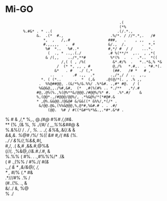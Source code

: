 # Mi-GO

                                                                                
                                                                                
                                                       .(                       
                                                       (*%                      
            %.#&* . * ..(                             .(/.*.,                   
                  &.  .(*  #.,                     .%/*. / //*.*,.   /#         
                     *,  ,   /,.#                 ###,   .    , ,,    ,         
                     #.,,,,,   .  #               &/.,  /.       .  *.*         
                      %#  *..   %#..*             #,*/ #  / /    ...*.          
                       (  ., * ..,.(./            .# %(**/*  ,..  , ,*(         
                      & /(,,    ../*,**#           %*(%  .  .  .*..  *((        
                             /,( ( , /%(            &*.#/%  .   *..*&,% *&      
                           /  (* *, ,, , #          @,/%   *.#,.  . *#.*(.      
                          &*   . #   ./ (,*         (##.   /# *   # ,           
                        ..   .    .# .,,  .*       .,/*,/ / ..  ,.,             
                    *. ( (*..      .  *  (,&     .@(@/*(. , .% ,,               
                   .  %%@##@@, .(&/*%/&.%%/ .%*&#. .,#* #@.  / (                
                   %&@&@,,./%#,&#,  (*  ,#(%(#% .. *./**   ,*/.#                
                  #@,.@%(%.,%(@%**&/@@@./#@@%/%* #.   .%*.#/    &               
                  %,(@@*.,/#@@@/@@%/, .*%&@%/*(*#@#.&                           
                  * ,@%.&&@@./@&@# &/&&((* &%%/,*(/* .                          
                   &/@@.@&,(%%&@@@,%,@*#,%&#.# . . .#/                          
                       (@@.  %# / #((*&#*%*%&.,.*#*.&*# .                       
   % #   & ,/,*                 %,.,    @.*(#@ #%# */*,(#&*.                    
    ** (% ,(&  %*, %          ./(#/      ( *,,*,%%&#*#@     &                   
        %.&%(/  /   *. / *, %.  ..       .*/, &%*&,.&(/.& &                     
                 *&&,&. *%@#  /%/     %((  &#  *#,/( #&  (%.                    
                                    ../ / &%//,%*&&*,#*(,                       
                                 #,/,  .(    &,# ,&&.#,@%&                      
                               (//(. ,%&@*,//&*.#./.#,    &                     
                             %.%% ( #%. .     .,#%%%/* .(&                      
                            (   # .,(%% /    #%./***(   *#(&                    
                             .,*,( &* *     ,&/&*@/,       /,                   
                                   *  ,*   *#*/% (.*       #&                   
                                       .*///#%   .%        /                    
                                     (#..(%.     .,       &                     
                                   &/../        &,     %@                       
                               % ./                                             
                                                                                
                                                                                

